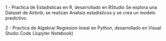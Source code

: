 1 - Practica de Estadisticas en R, desarrollado en RStudio
Se explora una Dataset de Airbnb, se realizan Analisis estadisticos y se crea un modelo predictivo.

2 - Practica de Algebra/ Regresion lineal en Python, desarrollado en Visual Studio Code (Jupyter Notebook)

